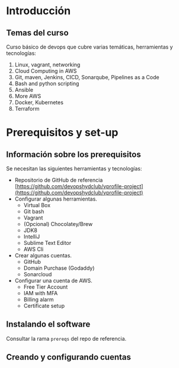 # Introducción

## Temas del curso

Curso básico de devops que cubre varias temáticas, herramientas y tecnologías:

1. Linux, vagrant, networking
2. Cloud Computing in AWS
3. Git, maven, Jenkins, CICD, Sonarqube, Pipelines as a Code
4. Bash and python scripting
5. Ansible
6. More AWS
7. Docker, Kubernetes
8. Terraform

# Prerequisitos y set-up

## Información sobre los prerequisitos

Se necesitan las siguientes herramientas y tecnologías:

- Repositorio de GitHub de referencia [https://github.com/devopshydclub/vprofile-project](https://github.com/devopshydclub/vprofile-project)
- Configurar algunas herramientas.
    - Virtual Box
    - Git bash
    - Vagrant
    - (Opcional) Chocolatey/Brew 
    - JDK8
    - IntelliJ
    - Sublime Text Editor
    - AWS Cli
- Crear algunas cuentas.
    - GitHub
    - Domain Purchase (Godaddy)
    - Sonarcloud
- Configurar una cuenta de AWS.
    - Free Tier Account
    - IAM with MFA
    - Billing alarm
    - Certificate setup

## Instalando el software

Consultar la rama `prereqs` del repo de referencia.

## Creando y configurando cuentas

